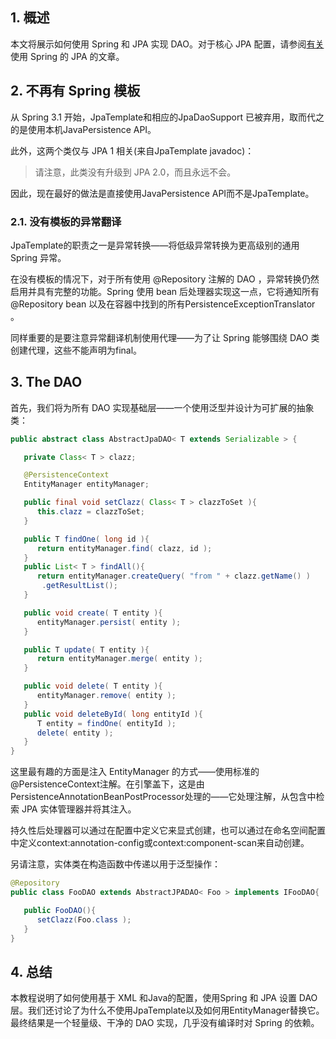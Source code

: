 ## 1. 概述

本文将展示如何使用 Spring 和 JPA 实现 DAO。对于核心 JPA 配置，请参阅[有关](https://www.baeldung.com/the-persistence-layer-with-spring-and-jpa)使用 Spring 的 JPA 的文章。

## 2. 不再有 Spring 模板

从 Spring 3.1 开始，JpaTemplate和相应的JpaDaoSupport 已被弃用，取而代之的是使用本机JavaPersistence API。

此外，这两个类仅与 JPA 1 相关(来自JpaTemplate javadoc)：

>   请注意，此类没有升级到 JPA 2.0，而且永远不会。

因此，现在最好的做法是直接使用JavaPersistence API而不是JpaTemplate。

### 2.1. 没有模板的异常翻译

JpaTemplate的职责之一是异常转换——将低级异常转换为更高级别的通用 Spring 异常。

在没有模板的情况下，对于所有使用 @Repository 注解的 DAO ，异常转换仍然启用并具有完整的功能。Spring 使用 bean 后处理器实现这一点，它将通知所有@Repository bean 以及在容器中找到的所有PersistenceExceptionTranslator 。

同样重要的是要注意异常翻译机制使用代理——为了让 Spring 能够围绕 DAO 类创建代理，这些不能声明为final。

## 3. The DAO

首先，我们将为所有 DAO 实现基础层——一个使用泛型并设计为可扩展的抽象类：

```java
public abstract class AbstractJpaDAO< T extends Serializable > {

   private Class< T > clazz;

   @PersistenceContext
   EntityManager entityManager;

   public final void setClazz( Class< T > clazzToSet ){
      this.clazz = clazzToSet;
   }

   public T findOne( long id ){
      return entityManager.find( clazz, id );
   }
   public List< T > findAll(){
      return entityManager.createQuery( "from " + clazz.getName() )
       .getResultList();
   }

   public void create( T entity ){
      entityManager.persist( entity );
   }

   public T update( T entity ){
      return entityManager.merge( entity );
   }

   public void delete( T entity ){
      entityManager.remove( entity );
   }
   public void deleteById( long entityId ){
      T entity = findOne( entityId );
      delete( entity );
   }
}
```

这里最有趣的方面是注入 EntityManager 的方式——使用标准的@PersistenceContext注解。在引擎盖下，这是由PersistenceAnnotationBeanPostProcessor处理的——它处理注解，从包含中检索 JPA 实体管理器并将其注入。

持久性后处理器可以通过在配置中定义它来显式创建，也可以通过在命名空间配置中定义context:annotation-config或context:component-scan来自动创建。

另请注意，实体类在构造函数中传递以用于泛型操作：

```java
@Repository
public class FooDAO extends AbstractJPADAO< Foo > implements IFooDAO{

   public FooDAO(){
      setClazz(Foo.class );
   }
}
```

## 4. 总结

本教程说明了如何使用基于 XML 和Java的配置，使用Spring 和 JPA 设置 DAO 层。我们还讨论了为什么不使用JpaTemplate以及如何用EntityManager替换它。最终结果是一个轻量级、干净的 DAO 实现，几乎没有编译时对 Spring 的依赖。